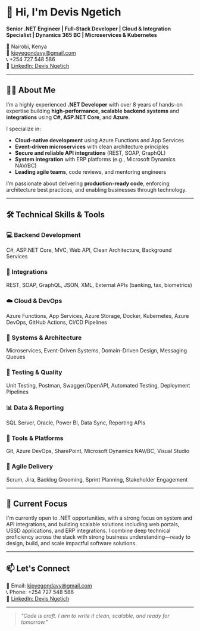 # 👋 Hi, I'm Devis Ngetich

**Senior .NET Engineer | Full-Stack Developer | Cloud & Integration Specialist | Dynamics 365 BC | Microservices & Kubernetes**

📍 Nairobi, Kenya  
📧 [kipyegondavy@gmail.com](mailto:kipyegondavy@gmail.com)  
📞 +254 727 548 586  
🔗 [LinkedIn: Devis Ngetich](https://www.linkedin.com/in/your-link)

---

## 👨‍💻 About Me

I’m a highly experienced **.NET Developer** with over 8 years of hands-on expertise building **high-performance, scalable backend systems** and **integrations** using **C#, ASP.NET Core**, and **Azure**.

I specialize in:
- **Cloud-native development** using Azure Functions and App Services
- **Event-driven microservices** with clean architecture principles
- **Secure and reliable API integrations** (REST, SOAP, GraphQL)
- **System integration** with ERP platforms (e.g., Microsoft Dynamics NAV/BC)
- **Leading agile teams**, code reviews, and mentoring engineers

I’m passionate about delivering **production-ready code**, enforcing architecture best practices, and enabling businesses through technology.

---

## 🛠 Technical Skills & Tools

### 💻 Backend Development  
C#, ASP.NET Core, MVC, Web API, Clean Architecture, Background Services

### 🔗 Integrations  
REST, SOAP, GraphQL, JSON, XML, External APIs (banking, tax, biometrics)

### ☁️ Cloud & DevOps  
Azure Functions, App Services, Azure Storage, Docker, Kubernetes, Azure DevOps, GitHub Actions, CI/CD Pipelines

### 🧩 Systems & Architecture  
Microservices, Event-Driven Systems, Domain-Driven Design, Messaging Queues

### 🧪 Testing & Quality  
Unit Testing, Postman, Swagger/OpenAPI, Automated Testing, Deployment Pipelines

### 📊 Data & Reporting  
SQL Server, Oracle, Power BI, Data Sync, Reporting APIs

### 🧰 Tools & Platforms  
Git, Azure DevOps, SharePoint, Microsoft Dynamics NAV/BC, Visual Studio

### 🔄 Agile Delivery  
Scrum, Jira, Backlog Grooming, Sprint Planning, Stakeholder Engagement

---

## 🚀 Current Focus

I'm currently open to  .NET opportunities, with a strong focus on system and API integrations, and building scalable solutions including web portals, USSD applications, and ERP integrations.
I combine deep technical proficiency across the stack with strong business understanding—ready to design, build, and scale impactful software solutions.

---

## 📫 Let's Connect

📧 Email: [kipyegondavy@gmail.com](mailto:kipyegondavy@gmail.com)  
📞 Phone: +254 727 548 586  
🔗 [LinkedIn: Devis Ngetich](https://www.linkedin.com/in/your-link)

---

> *"Code is craft. I aim to write it clean, scalable, and ready for tomorrow."*
